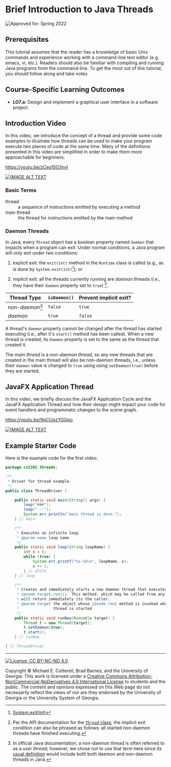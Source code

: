 # Brief Introduction to Java Threads

![Approved for: Spring 2022](https://img.shields.io/badge/Approved%20for-Spring%202022-purple) 

## Prerequisites

This tutorial assumes that the reader has a knowledge of basic Unix commands and experience working with a command-line text editor (e.g. emacs, vi, etc.). Readers should also be familiar with compiling and running Java programs from the command-line. 
To get the most out of this tutorial, you should follow along and take notes.

## Course-Specific Learning Outcomes

* **LO7.a:** Design and implement a graphical user interface in a software project.

## Introduction Video

In this video, we introduce the concept of a thread and provide some code examples to illustrate how threads 
can be used to make your program execute two pieces of code at the same time. Many of the definitions presented 
in this video are simplified in order to make them more approachable for beginners.

https://youtu.be/zCeo15G3nvI

<a href="https://www.youtube.com/watch?v=zCeo15G3nvI">
<img src="https://img.youtube.com/vi/zCeo15G3nvI/0.jpg?20190726" alt="IMAGE ALT TEXT">
</a>

### Basic Terms

<dl>
    <dt>thread</dt>
    <dd>a sequence of instructions emitted by executing a method</dd>
    <dt>main thread</dt>
    <dd>the thread for instructions emitted by the main method</dd>
</dl> 

### Daemon Threads

In Java, every `Thread` object has a boolean property named `daemon` that 
impacts when a program can exit. Under normal conditions, a Java program
will only exit under two conditions:

1. explicit exit: the `exit(int)` method in the `Runtime` class is called
   (e.g., as is done by `System.exit(int)`[^1]); or
   
2. implicit exit: all the threads currently running are *daemon* threads 
   (i.e., they have their `daemon` property set to `true`) [^2].

| Thread Type      | `isDaemon()` | Prevent implicit exit? |
|------------------|--------------|------------------------|
| *non-daemon*[^3] | `false`      | `true`                 |
| *daemon*         | `true`       | `false`                |

A thread's `daemon` property cannot be changed after the thread has started executing
(i.e., after it's `start()` method has been called). When a new thread is created, its
`daemon` property is set to the same as the thread that created it. 

The *main thread* is a *non-daemon thread*, so any new threads that are 
created in the main thread will also be non-daemon threads, i.e., unless their 
`daemon` value is changed to `true` using using `setDaemon(true)` before they 
are started.

[^1]: [System.exit(int)](https://docs.oracle.com/en/java/javase/17/docs/api/java.base/java/lang/System.html#exit(int))

[^2]: Per the API documentation for the 
[`Thread` class](https://docs.oracle.com/en/java/javase/17/docs/api/java.base/java/lang/Thread.html),
the implicit exit condition can also be phrased as follows: all started non-daemon threads
have finished executing.

[^3]: In official Java documentation, a non-daemon thread is often referred to as a
*user thread*; however, we chose not to use that term here since its 
[usual definition](https://en.wikipedia.org/wiki/Thread_(computing)#User_threads)
would include both both daemon and non-daemon threads in Java.

## JavaFX Application Thread

In this video, we briefly discuss the JavaFX Application Cycle and the JavaFX Application Thread 
and how their design might impact your code for event handlers and programmatic changes to 
the scene graph.

https://youtu.be/9qCUqzYGGpo

<a href="https://www.youtube.com/watch?v=9qCUqzYGGpo">
<img src="https://img.youtube.com/vi/9qCUqzYGGpo/0.jpg?20190726" alt="IMAGE ALT TEXT">
</a>

## Example Starter Code

Here is the example code for the first video:

```java
package cs1302.threads;

/**
 * Driver for thread example.
 */
public class ThreadDriver {

    public static void main(String[] args) {
        loop("###");
        loop("---");
        System.err.println("main thread is done.");
    } // main

    /**
     * Executes an infinite loop.
     * @param name loop name
     */
    public static void loop(String loopName) {
        int x = 0;
        while (true) {
            System.err.printf("%s-%d\n", loopName, x);
            x += 1;
        } // while
    } // loop

    /**
     * Creates and immediately starts a new daemon thread that executes
     * {@code target.run()}. This method, which may be called from any thread,
     * will return immediately its the caller.
     * @param target the object whose {@code run} method is invoked when this
     *               thread is started
     */
    public static void runNow(Runnable target) {
        Thread t = new Thread(target);
        t.setDaemon(true);
        t.start();
    } // runNow

} // ThreadDriver
```

<hr/>

[![License: CC BY-NC-ND 4.0](https://img.shields.io/badge/License-CC%20BY--NC--ND%204.0-lightgrey.svg)](http://creativecommons.org/licenses/by-nc-nd/4.0/)

Copyright &copy; Michael E. Cotterell, Brad Barnes, and the University of Georgia.
This work is licensed under a <a rel="license" href="http://creativecommons.org/licenses/by-nc-nd/4.0/">Creative Commons Attribution-NonCommercial-NoDerivatives 4.0 International License</a> to students and the public.
The content and opinions expressed on this Web page do not necessarily reflect the views of nor are they endorsed by the University of Georgia or the University System of Georgia.
